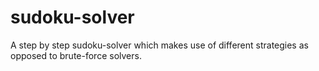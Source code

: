 sudoku-solver
=============

A step by step sudoku-solver which makes use of different strategies as opposed to brute-force solvers.
